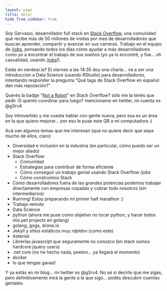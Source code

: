 ```yaml
---
layout: page
title: Hola!
hide_from_sidebar: true
---
```


Soy Gervasio, desarrollador full stack en [Stack Overflow](https://stackoverflow.com), una comunidad que recibe más de 50 millones de visitas por mes de desarrolladores que buscan aprender, compartir y avanzar en sus carreras. Trabajo en el equipo de [/jobs](https://stackoverflow.com/jobs), pensando todos los días cómo ayudar a más desarrolladores como yo a encontrar el trabajo de sus sueños (yo ya lo encontré, y fue... oh casualidad, usando [/jobs](https://stackoverflow.com/jobs)!).

Estás en nerdear.la? El viernes a las 14:35 doy una charla... va a ser una introducción a Data Science (usando RStudio) para desarrolladores, intentando responder la pregunta "Qué tags de Stack Overflow en español dan más reputación?"

Querés la badge "[Not a Robot](https://stackoverflow.com/help/badges/6381/not-a-robot)" en Stack Overflow? sólo me la tenés que pedir :D querés coordinar para luego? mencioname en twitter, mi cuenta es @g3rv4

Soy introvertido y me cuesta hablar con gente nueva, pero esa es un área en la que quiero mejorar... por eso le puse este QR a mi computadora :)

Acá van algunos temas que me interesan (que no quiere decir que sepa mucho de ellos, claro)

* Diversidad e inclusión en la industria (en particular, cómo puedo ser un mejor aliado)
* Stack Overflow
  * Comunidad
  * Estrategias para contribuir de forma eficiente
  * Cómo conseguir un trabajo genial usando Stack Overflow /jobs
  * Cómo construimos Stack
* Cómo desarrolladores fuera de las grandes potencias podemos trabajar directamente con empresas copadas y cobrar todo nosotros (sin intermediarios)
* Running! Estoy preparando mi primer half marathon :)
* Trabajo remoto
* Data Science
* python (ahora me puse como objetivo no tocar python, y hacer todos mis pet projects en golang)
* golang, gogs, drone.io
* Jekyll y sitios estáticos *muy rápidos* (como este)
* Asterisk
* Librerías javascript que seguramente no conozco (en stack somos hardcore jquery users)
* .net core (no he hecho nada, peeero... ya llegará el momento)
* docker
* lo que tengas ganas!

Y ya estás en mi blog... mi twitter es @g3rv4. No sé si decirte que me sigas, pero definitivamente mirá la gente a la que sigo... podés descubrir cuentas geniales.
